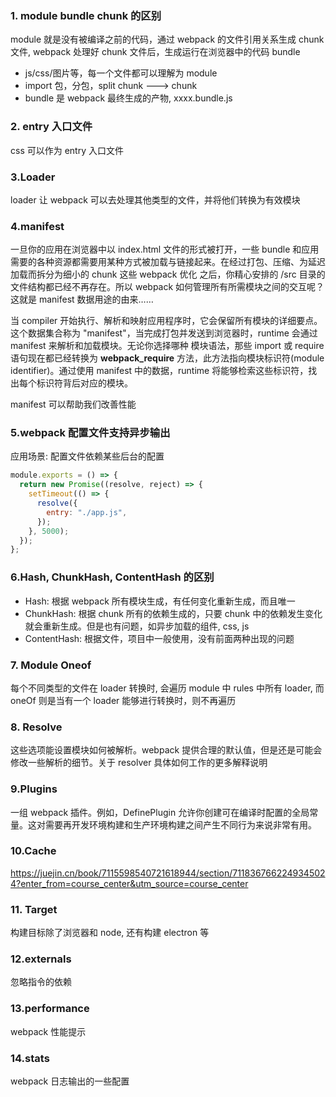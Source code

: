 ### 1. module bundle chunk 的区别

module 就是没有被编译之前的代码，通过 webpack 的文件引用关系生成 chunk 文件, webpack 处理好 chunk 文件后，生成运行在浏览器中的代码 bundle

- js/css/图片等，每一个文件都可以理解为 module
- import 包，分包，split chunk ---> chunk
- bundle 是 webpack 最终生成的产物, xxxx.bundle.js

### 2. entry 入口文件

css 可以作为 entry 入口文件

### 3.Loader

loader 让 webpack 可以去处理其他类型的文件，并将他们转换为有效模块

### 4.manifest

一旦你的应用在浏览器中以 index.html 文件的形式被打开，一些 bundle 和应用需要的各种资源都需要用某种方式被加载与链接起来。在经过打包、压缩、为延迟加载而拆分为细小的 chunk 这些 webpack 优化 之后，你精心安排的 /src 目录的文件结构都已经不再存在。所以 webpack 如何管理所有所需模块之间的交互呢？这就是 manifest 数据用途的由来……

当 compiler 开始执行、解析和映射应用程序时，它会保留所有模块的详细要点。这个数据集合称为 "manifest"，当完成打包并发送到浏览器时，runtime 会通过 manifest 来解析和加载模块。无论你选择哪种 模块语法，那些 import 或 require 语句现在都已经转换为 **webpack_require** 方法，此方法指向模块标识符(module identifier)。通过使用 manifest 中的数据，runtime 将能够检索这些标识符，找出每个标识符背后对应的模块。

manifest 可以帮助我们改善性能

### 5.webpack 配置文件支持异步输出

应用场景: 配置文件依赖某些后台的配置

```js
module.exports = () => {
  return new Promise((resolve, reject) => {
    setTimeout(() => {
      resolve({
        entry: "./app.js",
      });
    }, 5000);
  });
};
```

### 6.Hash, ChunkHash, ContentHash 的区别

- Hash: 根据 webpack 所有模块生成，有任何变化重新生成，而且唯一
- ChunkHash: 根据 chunk 所有的依赖生成的，只要 chunk 中的依赖发生变化就会重新生成。但是也有问题，如异步加载的组件, css, js
- ContentHash: 根据文件，项目中一般使用，没有前面两种出现的问题

### 7. Module Oneof

每个不同类型的文件在 loader 转换时, 会遍历 module 中 rules 中所有 loader,
而 oneOf 则是当有一个 loader 能够进行转换时，则不再遍历

### 8. Resolve

这些选项能设置模块如何被解析。webpack 提供合理的默认值，但是还是可能会修改一些解析的细节。关于 resolver 具体如何工作的更多解释说明

### 9.Plugins

一组 webpack 插件。例如，DefinePlugin 允许你创建可在编译时配置的全局常量。这对需要再开发环境构建和生产环境构建之间产生不同行为来说非常有用。

### 10.Cache

https://juejin.cn/book/7115598540721618944/section/7118367662249345024?enter_from=course_center&utm_source=course_center

### 11. Target

构建目标除了浏览器和 node, 还有构建 electron 等

### 12.externals

忽略指令的依赖

### 13.performance

webpack 性能提示

### 14.stats

webpack 日志输出的一些配置
